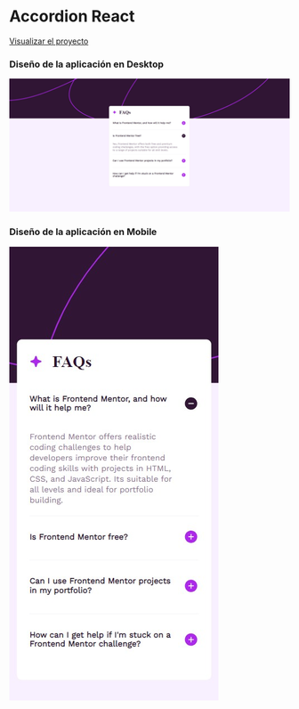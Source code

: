 # Accordion React
[Visualizar el proyecto](https://65d9caf81d9815ed04d89c47--quiet-bunny-25b4ed.netlify.app/)

### Diseño de la aplicación en Desktop
![Alt text](https://github.com/AlexMunozDevWeb/accordion-react/blob/main/src/assets/images/desktopFinal.jpg "a title")


### Diseño de la aplicación en Mobile
![Alt text](https://github.com/AlexMunozDevWeb/accordion-react/blob/main/src/assets/images/mobileFinal.jpg "a title")

